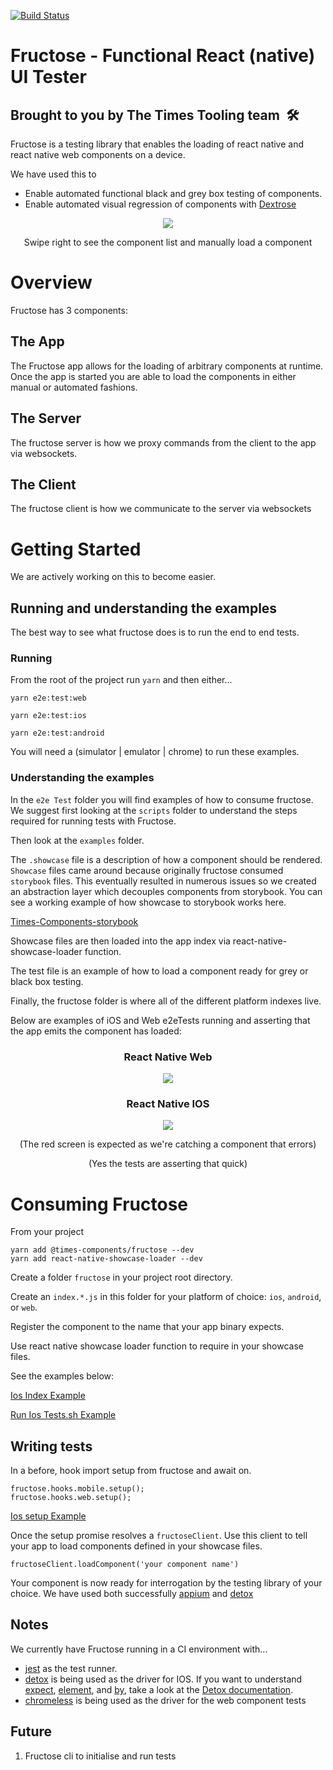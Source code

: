 
[![Build Status](https://app.bitrise.io/app/3038aa161f140118/status.svg?token=xtX-Hi2JSI7S3zQIGHI0EQ&branch=master)](https://app.bitrise.io/app/3038aa161f140118)

# Fructose - Functional React (native) UI Tester 

## Brought to you by The Times Tooling team  🛠

Fructose is a testing library that enables the loading of react native and react native web components on a device.

We have used this to 

 - Enable automated functional black and grey box testing of components. 
 - Enable automated visual regression of components with [Dextrose]


<p align="center">
  <img src="https://imgur.com/VJR5Tbz.gif">
</p>

<p align="center">Swipe right to see the component list and manually load a component </p>

# Overview

Fructose has 3 components:
## The App

The Fructose app allows for the loading of arbitrary components at runtime. Once the app is started you are able to load the components in either manual or automated fashions.

## The Server

The fructose server is how we proxy commands from the client to the app via websockets.


## The Client

The fructose client is how we communicate to the server via websockets


# Getting Started

We are actively working on this to become easier. 


## Running and understanding the examples


The best way to see what fructose does is to run the end to end tests.


### Running
From the root of the project run `yarn` and then either...

`yarn e2e:test:web`

`yarn e2e:test:ios`

`yarn e2e:test:android`


You will need a (simulator | emulator | chrome) to run these examples.
### Understanding the examples

In the `e2e Test` folder you will find examples of how to consume fructose.
We suggest first looking at the `scripts` folder to understand the steps required for running tests with Fructose.

Then look at the `examples` folder. 

The `.showcase` file is a description of how a component should be rendered.
`Showcase` files came around because originally fructose consumed `storybook` files. This eventually resulted in numerous issues so we created an abstraction layer which decouples components from storybook.
You can see a working example of how showcase to storybook works here.

[Times-Components-storybook]

Showcase files are then loaded into the app index via react-native-showcase-loader function.


The test file is an example of how to load a component ready for grey or black box testing.


Finally, the fructose folder is where all of the different platform indexes live.


Below are examples of iOS and Web e2eTests running and asserting that the app emits the component has loaded:


### <p align="center"> React Native Web

  <p align="center">
  <img src="https://imgur.com/Kp75645.gif">
</p>


### <p align="center"> React Native IOS
<p align="center">
  <img src="https://imgur.com/66zjgr8.gif">
</p>

<p align="center">
(The red screen is expected as we're catching a component that errors)
<p align="center">
(Yes the tests are asserting that quick)
</p>

# Consuming Fructose


From your project

```
yarn add @times-components/fructose --dev
yarn add react-native-showcase-loader --dev
```


Create a folder `fructose` in your project root directory.

Create an `index.*.js` in this folder for your platform of choice: `ios`, `android`, or `web`.

Register the component to the name that your app binary expects. 

Use react native showcase loader function to require in your showcase files.

See the examples below:

[Ios Index Example](e2eTests/fructose/index.ios.js)

[Run Ios Tests.sh Example](e2eTests/scripts/ios-tests.sh)

## Writing tests


In a before, hook import setup from fructose and await on.

```
fructose.hooks.mobile.setup();
fructose.hooks.web.setup();
```

[Ios setup Example](e2eTests/fructose/setup.native.js)


Once the setup promise resolves a `fructoseClient`. Use this client to tell your app to load components defined in your showcase files.

```
fructoseClient.loadComponent('your component name')
```

Your component is now ready for interrogation by the testing library of your choice.
We have used both successfully [appium] and [detox] 


## Notes 

We currently have Fructose running in a CI environment with...
- [jest] as the test runner.
- [detox] is being used as the driver for IOS.
    If you want to understand [expect][expect], [element][actions], and [by][matchers], take a look at the [Detox documentation][detox-docs].
- [chromeless] is being used as the driver for the web component tests



## Future
  
  1. Fructose cli to initialise and run tests
  
[jest]: https://facebook.github.io/jest
[chromeless]: https://github.com/graphcool/chromeless
[detox]: https://github.com/wix/detox
[detox-docs]: https://github.com/wix/detox/blob/master/docs/README.md
[matchers]: https://github.com/wix/detox/blob/master/docs/APIRef.Matchers.md
[actions]: https://github.com/wix/detox/blob/master/docs/APIRef.ActionsOnElement.md
[expect]: https://github.com/wix/detox/blob/master/docs/APIRef.Expect.md
[appium]: http://appium.io/
[times-components-storybook]: https://github.com/newsuk/times-components/tree/master/packages/storybook
[Dextrose]: https://github.com/newsuk/dextrose

